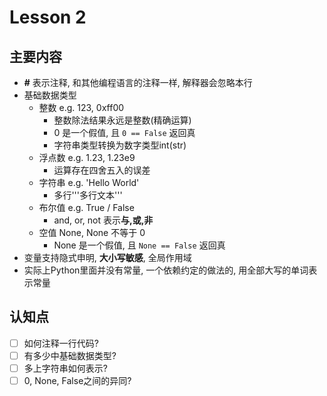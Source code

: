 # Lesson 2

## 主要内容

- **#** 表示注释, 和其他编程语言的注释一样, 解释器会忽略本行
- 基础数据类型
    - 整数 e.g. 123, 0xff00
        - 整数除法结果永远是整数(精确运算)
        - 0 是一个假值, 且 `0 == False` 返回真
        - 字符串类型转换为数字类型int(str)
    - 浮点数 e.g. 1.23, 1.23e9
        - 运算存在四舍五入的误差
    - 字符串 e.g. 'Hello World'
        - 多行\'\'\'多行文本\'\'\'
    - 布尔值 e.g. True / False
        - and, or, not 表示**与,或,非**
    - 空值 None, None 不等于 0
        - None 是一个假值, 且 `None == False` 返回真
- 变量支持隐式申明, **大小写敏感**, 全局作用域
- 实际上Python里面并没有常量, 一个依赖约定的做法的, 用全部大写的单词表示常量

## 认知点
- [ ] 如何注释一行代码?
- [ ] 有多少中基础数据类型?
- [ ] 多上字符串如何表示?
- [ ] 0, None, False之间的异同?
